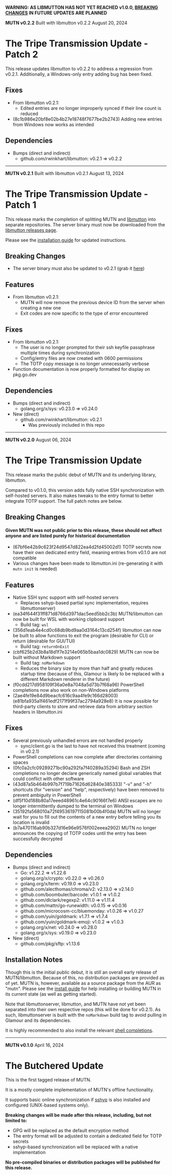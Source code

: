 **WARNING: AS LIBMUTTON HAS NOT YET REACHED v1.0.0, [BREAKING CHANGES](https://github.com/rwinkhart/libmutton/blob/main/wiki/breaking.md) IN FUTURE UPDATES ARE PLANNED**

**MUTN v0.2.2**
Built with libmutton v0.2.2
August 20, 2024

# The Tripe Transmission Update - Patch 2

This release updates libmutton to v0.2.2 to address a regression from v0.2.1. Additionally, a Windows-only entry adding bug has been fixed.

## Fixes
- From libmutton v0.2.1:
    - Edited entries are no longer improperly synced if their line count is reduced
- (8c1b986e20bf8e02b4b27e18748f7677be2b2743) Adding new entries from Windows now works as intended

## Dependencies
- Bumps (direct and indirect)
    - github.com/rwinkhart/libmutton: v0.2.1 => v0.2.2

---

**MUTN v0.2.1**
Built with libmutton v0.2.1
August 13, 2024

# The Tripe Transmission Update - Patch 1

This release marks the completion of splitting MUTN and [libmutton](https://github.com/rwinkhart/libmutton) into separate repositories. The server binary must now be downloaded from the [libmutton releases page](https://github.com/rwinkhart/libmutton/releases).

Please see the [installation guide](https://github.com/rwinkhart/MUTN/blob/main/wiki/install.md) for updated instructions.

## Breaking Changes
- The server binary must also be updated to v0.2.1 (grab it [here](https://github.com/rwinkhart/libmutton/releases/tag/v0.2.1))

## Features
- From libmutton v0.2.1:
    - MUTN will now remove the previous device ID from the server when creating a new one
    - Exit codes are now specific to the type of error encountered

## Fixes
- From libmutton v0.2.1:
    - The user is no longer prompted for their ssh keyfile passphrase multiple times during synchronization
    - Config/entry files are now created with 0600 permissions
    - The TOTP copy message is no longer unnecessarily verbose
- Function documentation is now properly formatted for display on pkg.go.dev

## Dependencies
- Bumps (direct and indirect)
    - golang.org/x/sys: v0.23.0 => v0.24.0
- New (direct)
    - github.com/rwinkhart/libmutton: v0.2.1
        - Was previously included in this repo

---

**MUTN v0.2.0**
August 06, 2024

# The Tripe Transmission Update

This release marks the public debut of MUTN and its underlying library, libmutton.

Compared to v0.1.0, this version adds fully native SSH synchronization with self-hosted servers. It also makes tweaks to the entry format to better integrate TOTP support. The full patch notes are below.

## Breaking Changes
#### Given MUTN was not public prior to this release, these should not affect anyone and are listed purely for historical documentation
- (67bf6e42b9c623f24d9547d822ea4d2fd45002d1) TOTP secrets now have their own dedicated entry field, meaning entries from v0.1.0 are not compatible
- Various changes have been made to libmutton.ini (re-generating it with `mutn init` is needed)

## Features
- Native SSH sync support with self-hosted servers
    - Replaces sshyp-based partial sync implementation, requires libmuttonserver)
- (ea34f644f31ff871d8766d3971dac5eed5bb2c3b) MUTN/libmutton can now be built for WSL with working clipboard support
    - Build tag: `wsl`
- (356d1eab4e4cd0c68db9bd9aa0d3164c13cd254f) libmutton can now be built to allow functions to exit the program (desirable for CLI) or return (desirable for GUI/TUI)
    - Build tag: `returnOnExit`
- (cbf625b2d3b8a18d1f7e3214e065b5baa1dc0829) MUTN can now be built without Markdown support
    - Build tag: `noMarkdown`
    - Reduces the binary size by more than half and greatly reduces startup time (because of this, Glamour is likely to be replaced with a different Markdown renderer in the future)
- (f0cdd217d958109f36a0e8a7048a5d73b7f68a96) PowerShell completions now also work on non-Windows platforms
- (2ae4fe19e84d9beacfc616c9aa4fe9c166d28003) (e81bfa935a1f461edf2171f99f37ac2794a928e8) It is now possible for third-party clients to store and retrieve data from arbitrary section headers in libmutton.ini

## Fixes
- Several previously unhandled errors are not handled properly
    - sync/client.go is the last to have not received this treatment (coming in v0.2.1)
- PowerShell completions can now complete after directories containing spaces
- (0fc0a2cfc09289271bc90a292fa7f40289a35294) Bash and ZSH completions no longer declare generically named global variables that could conflict with other software
- (43d87a5b464b997b7f719b71626d62840e385333) "-v" and "-h" shortcuts (for "version" and "help", respectively) have been removed to prevent ambiguity in PowerShell
- (df5f10d188b80a17eeed48961c4e64c90166f7e6) ANSI escapes are no longer intermittently dumped to the terminal on Windows
- (35192fa568010a72f49536197115081b00b4f0da) MUTN will no longer wait for you to fill out the contents of a new entry before telling you its location is invalid
- (b7a470116ab90b327d16e96e9576f002eeea2902) MUTN no longer announces the copying of TOTP codes until the entry has been successfully decrypted

## Dependencies
- Bumps (direct and indirect)
    - Go: v1.22.2 => v1.22.6
    - golang.org/x/crypto: v0.22.0 => v0.26.0
    - golang.org/x/term: v0.19.0 => v0.23.0
    - github.com/alecthomas/chroma/v2: v2.13.0 => v2.14.0
    - github.com/boombuler/barcode: v1.0.1 => v1.0.2
    - github.com/dlclark/regexp2: v1.11.0 => v1.11.4
    - github.com/mattn/go-runewidth: v0.0.15 => v0.0.16
    - github.com/microcosm-cc/bluemonday: v1.0.26 => v1.0.27
    - github.com/yuin/goldmark: v1.7.1 => v1.7.4
    - github.com/yuin/goldmark-emoji: v1.0.2 => v1.0.3
    - golang.org/x/net: v0.24.0 => v0.28.0
    - golang.org/x/sys: v0.19.0 => v0.23.0
- New (direct)
    - github.com/pkg/sftp: v1.13.6

## Installation Notes
Though this is the initial public debut, it is still an overall early release of MUTN/libmutton. Because of this, no distribution packages are provided as of yet. MUTN is, however, available as a source package from the AUR as "mutn". Please see the [install guide](https://github.com/rwinkhart/MUTN/blob/main/wiki/install.md) for help installing or building MUTN in its current state (as well as getting started).

Note that libmuttonserver, libmutton, and MUTN have not yet been separated into their own respective repos (this will be done for v0.2.1). As such, libmuttonserver is built with the `noMarkdown` build tag to avoid pulling in Glamour and its dependencies.

It is highly recommended to also install the relevant [shell completions](https://github.com/rwinkhart/MUTN/blob/main/wiki/completions.md).

---

**MUTN v0.1.0**
April 16, 2024

# The Butchered Update

This is the first tagged release of MUTN.

It is a mostly complete implementation of MUTN's offline functionality.

It supports basic online synchronization if [sshyp](https://github.com/rwinkhart/sshyp) is also installed and configured (UNIX-based systems only).

**Breaking changes will be made after this release, including, but not limited to:**
- GPG will be replaced as the default encryption method
- The entry format will be adjusted to contain a dedicated field for TOTP secrets
- sshyp-based synchronization will be replaced with a native implementation

**No pre-compiled binaries or distribution packages will be published for this release.**
